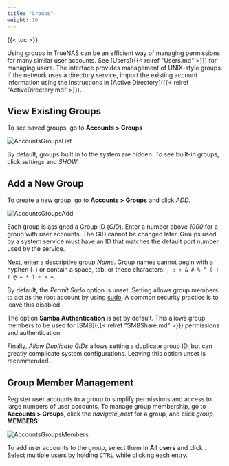 ```yaml
---
title: "Groups"
weight: 10
---
```


{{< toc >}}

Using groups in TrueNAS can be an efficient way of managing permissions for many similar user accounts.
See [Users]({{< relref "Users.md" >}}) for managing users.
The interface provides management of UNIX-style groups.
If the network uses a directory service, import the existing account information using the instructions in [Active Directory]({{< relref "ActiveDirectory.md" >}}).

## View Existing Groups

To see saved groups, go to **Accounts > Groups**

![AccountsGroupsList](/images/CORE/12.0/AccountsGroupsList.png "Accounts Groups List")

By default, groups built in to the system are hidden.
To see built-in groups, click <i class="material-icons" aria-hidden="true" title="Settings">settings</i> and *SHOW*.

## Add a New Group

To create a new group, go to **Accounts > Groups** and click *ADD*.

![AccountsGroupsAdd](/images/CORE/12.0/AccountsGroupsAdd.png "Accounts Groups Add")

Each group is assigned a Group ID (*GID*).
Enter a number above *1000* for a group with user accounts.
The GID cannot be changed later.
Groups used by a system service must have an ID that matches the default port number used by the service.

Next, enter a descriptive group *Name*.
Group names cannot begin with a hyphen (`-`) or contain a space, tab, or these characters: `, : + & # % ^ ( ) ! @ ~ * ? < > =`.

By default, the *Permit Sudo* option is unset.
Setting allows group members to act as the root account by using [sudo](https://www.sudo.ws/).
A common security practice is to leave this disabled.

The option **Samba Authentication** is set by default.
This allows group members to be used for [SMB]({{< relref "SMBShare.md" >}}) permissions and authentication.

Finally, *Allow Duplicate GIDs* allows setting a duplicate group ID, but can greatly complicate system configurations.
Leaving this option unset is recommended.

## Group Member Management

Register user accounts to a group to simplify permissions and access to large numbers of user accounts.
To manage group membership, go to **Accounts > Groups**, click the <i class="material-icons" aria-hidden="true" title="Expand/Collapse Row">navigate_next</i> for a group, and click <i class="material-icons" aria-hidden="true" title="Group">group</i> **MEMBERS**:

![AccountsGroupsMembers](/images/CORE/12.0/AccountsGroupsMembers.png "Managing Group Members")

To add user accounts to the group, select them in **All users** and click <i class="fa fa-arrow-right" aria-hidden="true" title="Right Arrow"></i>.
Select multiple users by holding <kbd>CTRL</kbd> while clicking each entry.
